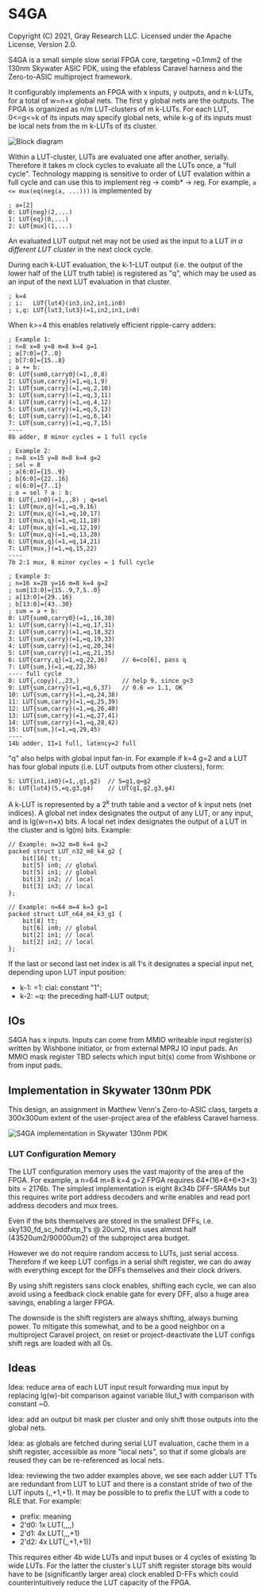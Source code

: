 # S4GA
Copyright (C) 2021, Gray Research LLC.
Licensed under the Apache License, Version 2.0.

S4GA is a small simple slow serial FPGA core,
targeting ~0.1mm2 of the 130nm Skywater ASIC PDK,
using the efabless Caravel harness and the
Zero-to-ASIC multiproject framework.

It configurably implements an FPGA with x inputs, y outputs, and n
k-LUTs, for a total of w=n+x global nets. The first y global nets are
the outputs. The FPGA is organized as n/m LUT-clusters of m k-LUTs. For
each LUT, 0<=g<=k of its inputs may specify global nets, while k-g of
its inputs must be local nets from the m k-LUTs of its cluster.

![Block diagram](doc/s4ga.png)

Within a LUT-cluster, LUTs are evaluated one after another, serially.
Therefore it takes m clock cycles to evaluate all the LUTs once, a "full
cycle". Technology mapping is sensitive to order of LUT evalation within
a full cycle and can use this to implement reg -> comb* -> reg. For example,
`a <= mux(eq(neg(a, ...)))` is implemented by

	; a=[2]
	0: LUT{neg}(2,...)
	1: LUT{eq}(0,...)
	2: LUT{mux}(1,...)

An evaluated LUT output net may not be used as the input to a LUT *in
a different LUT cluster* in the next clock cycle.

During each k-LUT evaluation, the k-1-LUT output (i.e. the output of
the lower half of the LUT truth table) is registered as "q", which may
be used as an input of the next LUT evaluation in that cluster.

	; k=4
	; i:   LUT{lut4}(in3,in2,in1,in0)
	; i,q: LUT{lut3,lut3}(=1,in2,in1,in0)

When k>=4 this enables relatively efficient ripple-carry adders:

	; Example 1:
	; n=8 x=8 y=8 m=8 k=4 g=1
	; a[7:0]={7..0}
	; b[7:0]={15..8}
	; a += b:
	0: LUT{sum0,carry0}(=1,,0,8)
	1: LUT{sum,carry}(=1,=q,1,9)
	2: LUT{sum,carry}(=1,=q,2,10)
	3: LUT{sum,carry}(=1,=q,3,11)
	4: LUT{sum,carry}(=1,=q,4,12)
	5: LUT{sum,carry}(=1,=q,5,13)
	6: LUT{sum,carry}(=1,=q,6,14)
	7: LUT{sum,carry}(=1,=q,7,15)
	----
	8b adder, 8 minor cycles = 1 full cycle

	; Example 2:
	; n=8 x=15 y=8 m=8 k=4 g=2
	; sel = 8
	; a[6:0]={15..9}
	; b[6:0]={22..16}
	; o[6:0]={7..1}
	; o = sel ? a : b:
	0: LUT{,in0}(=1,,,8) ; q=sel
	1: LUT{mux,q}(=1,=q,9,16)
	2: LUT{mux,q}(=1,=q,10,17)
	3: LUT{mux,q}(=1,=q,11,18)
	4: LUT{mux,q}(=1,=q,12,19)
	5: LUT{mux,q}(=1,=q,13,20)
	6: LUT{mux,q}(=1,=q,14,21)
	7: LUT{mux,}(=1,=q,15,22)
	----
	7b 2:1 mux, 8 minor cycles = 1 full cycle

	; Example 3:
	; n=16 x=28 y=16 m=8 k=4 g=2
	; sum[13:0]={15..9,7,5..0}
	; a[13:0]={29..16}
	; b[13:0]={43..30}
	; sum = a + b:
	0: LUT{sum0,carry0}(=1,,16,30)
	1: LUT{sum,carry}(=1,=q,17,31)
	2: LUT{sum,carry}(=1,=q,18,32)
	3: LUT{sum,carry}(=1,=q,19,33)
	4: LUT{sum,carry}(=1,=q,20,34)
	5: LUT{sum,carry}(=1,=q,21,35)
	6: LUT{carry,q}(=1,=q,22,36)	// 6=co[6], pass q
	7: LUT{sum,}(=1,=q,22,36)
	---- full cycle
	8: LUT{,copy}(,,23,)			// help 9, since g<3
	9: LUT{sum,carry}(=1,=q,6,37)	// 0.6 => 1.1, OK
	10: LUT{sum,carry}(=1,=q,24,38)
	11: LUT{sum,carry}(=1,=q,25,39)
	12: LUT{sum,carry}(=1,=q,26,40)
	13: LUT{sum,carry}(=1,=q,27,41)
	14: LUT{sum,carry}(=1,=q,28,42)
	15: LUT{sum,}(=1,=q,29,45)
	----
	14b adder, II=1 full, latency=2 full

"q" also helps with global input fan-in. For example if k=4 g=2 and a
LUT has four global inputs (i.e. LUT outputs from other clusters), form:

	5: LUT{in1,in0}(=1,,g1,g2)	// 5=g1,q=g2
	6: LUT{lut4}(5,=q,g3,g4)	// LUT(g1,g2,g3,g4)

A k-LUT is represented by a 2<sup>k</sup> truth table and a vector of k input nets
(net indices). A global net index designates the output of any LUT,
or any input, and is lg(w=n+x) bits. A local net index designates the output
of a LUT in the cluster and is lg(m) bits.
Example:

	// Example: n=32 m=8 k=4 g=2 
	packed struct LUT_n32_m8_k4_g2 {
		bit[16] tt;
		bit[5] in0; // global
		bit[5] in1; // global
		bit[3] in2; // local
		bit[3] in3; // local
	};

	// Example: n=64 m=4 k=3 g=1 
	packed struct LUT_n64_m4_k3_g1 {
		bit[8] tt;
		bit[6] in0; // global
		bit[2] in1; // local
		bit[2] in2; // local
	};

If the last or second last net index is all 1's it designates a special
input net, depending upon LUT input position:

* k-1: =1: cial: constant "1";
* k-2: =q: the preceding half-LUT output;

## IOs

S4GA has x inputs. Inputs can come from MMIO writeable input register(s)
written by Wishbone initiator, or from external MPRJ IO input pads.
An MMIO mask register TBD selects which input bit(s) come from Wishbone
or from input pads.

## Implementation in Skywater 130nm PDK

This design, an assignment in Matthew Venn's Zero-to-ASIC class, targets a
300x300um extent of the user-project area of the efabless Caravel harness.

![S4GA implementation in Skywater 130nm PDK](doc/s4ga-sky130.png)

### LUT Configuration Memory

The LUT configuration memory uses the vast majority of the area of the FPGA.
For example, a n=64 m=8 k=4 g=2 FPGA requires 64*(16+6+6+3+3) bits = 2176b.
The simplest implementation is eight 8x34b DFF-SRAMs but this requires write
port address decoders and write enables and read port address decoders
and mux trees.

Even if the bits themselves are stored in the smallest DFFs,
i.e. sky130_fd_sc_hddfxtp_1's @ 20um2, this uses almost half
(43520um2/90000um2) of the subproject area budget.

However we do not require random access to LUTs, just serial access.
Therefore if we keep LUT configs in a serial shift register, we can
do away with everything except for the DFFs themselves and their
clock drivers.

By using shift registers sans clock enables, shifting each cycle,
we can also avoid using a feedback clock enable gate for every DFF,
also a huge area savings, enabling a larger FPGA.

The downside is the shift registers are always shifting, always
burning power. To mitigate this somewhat, and to be a good neighbor on
a multiproject Caravel project, on reset or project-deactivate the LUT
configs shift regs are loaded with all 0s.

## Ideas

Idea: reduce area of each LUT input result forwarding mux input by
replacing lg(w)-bit comparison against variable lilut_1 with comparison
with constant ~0.

Idea: add an output bit mask per cluster and only shift those outputs
into the global nets.

Idea: as globals are fetched during serial LUT evaluation,
cache them in a shift register, accessible as more "local nets",
so that if some globals are reused they can be re-referenced
as local nets.

Idea: reviewing the two adder examples above, we see each adder LUT TTs
are redundant from LUT to LUT and there is a constant stride of two of
the LUT inputs (,,+1,+1). It may be possible to to prefix the LUT with
a code to RLE that. For example:

* prefix: meaning
* 2'd0: 1x LUT(,,,,)
* 2'd1: 4x LUT(,,,+1)
* 2'd2: 4x LUT(,,+1,+1))

This requires either 4b wide LUTs and input buses or 4 cycles of existing
1b wide LUTs. For the latter the cluster's LUT shift register storage
bits would have to be (significantly larger area) clock enabled D-FFs
which could counterintuitively reduce the LUT capacity of the FPGA.
